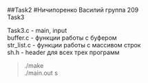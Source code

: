 ##Task2
#Ничипоренко Василий
группа 209  
Task3  

Task3.c - main, input  
buffer.c - функции работы с буфером  
str_list.c - функции работы с массивом строк  
sh.h - header для всех трех программ  

>./make  
>./main.out  s